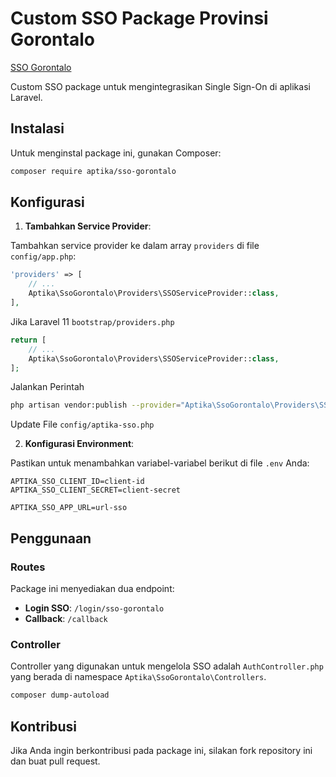 # Custom SSO Package Provinsi Gorontalo
[SSO Gorontalo](https://sso.gorontaloprov.go.id)

Custom SSO package untuk mengintegrasikan Single Sign-On di aplikasi Laravel.

## Instalasi

Untuk menginstal package ini, gunakan Composer:

```sh
composer require aptika/sso-gorontalo
```

## Konfigurasi

1. **Tambahkan Service Provider**:

Tambahkan service provider ke dalam array `providers` di file `config/app.php`:

```php
'providers' => [
    // ...
    Aptika\SsoGorontalo\Providers\SSOServiceProvider::class,
],
```
Jika
Laravel 11
`bootstrap/providers.php`
```php
return [
    // ...
    Aptika\SsoGorontalo\Providers\SSOServiceProvider::class,
];

```
Jalankan Perintah
```bash
php artisan vendor:publish --provider="Aptika\SsoGorontalo\Providers\SSOServiceProvider" --tag=config
```
Update File `config/aptika-sso.php`

2. **Konfigurasi Environment**:

Pastikan untuk menambahkan variabel-variabel berikut di file `.env` Anda:

```env
APTIKA_SSO_CLIENT_ID=client-id
APTIKA_SSO_CLIENT_SECRET=client-secret
```

```env
APTIKA_SSO_APP_URL=url-sso
```

## Penggunaan

### Routes

Package ini menyediakan dua endpoint:

- **Login SSO**: `/login/sso-gorontalo`
- **Callback**: `/callback`

### Controller

Controller yang digunakan untuk mengelola SSO adalah `AuthController.php` yang berada di namespace `Aptika\SsoGorontalo\Controllers`.


```bash
composer dump-autoload
```


## Kontribusi

Jika Anda ingin berkontribusi pada package ini, silakan fork repository ini dan buat pull request.

